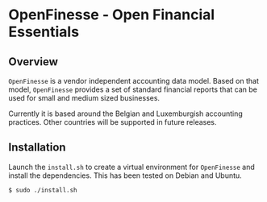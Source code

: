 # OpenFinesse - Open Financial Essentials

## Overview

`OpenFinesse` is a vendor independent accounting data model. Based on that model, `OpenFinesse` provides
a set of standard financial reports that can be used for small and medium sized businesses.

Currently it is based around the Belgian and Luxemburgish accounting practices. Other countries will be
supported in future releases.

## Installation

Launch the `install.sh` to create a virtual environment for `OpenFinesse` and install the dependencies.
This has been tested on Debian and Ubuntu.

```
$ sudo ./install.sh
```
